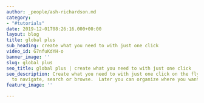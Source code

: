 ```yaml
---
author: _people/ash-richardson.md
category:
- "#tutorials"
date: 2019-12-01T08:26:16.000+00:00
layout: blog
title: global plus
sub_heading: create what you need to with just one click
video_id: G7nfuKdYH-o
banner_image: ''
slug: global plus
seo_title: global plus | create what you need to with just one click
seo_description: Create what you need to with just one click on the fly, without having
  to navigate, search or browse.  Later you can organize where you want to put it.
feature_image: ''

---
```

